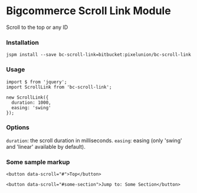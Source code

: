 # Bigcommerce Scroll Link Module

Scroll to the top or any ID

### Installation

```
jspm install --save bc-scroll-link=bitbucket:pixelunion/bc-scroll-link
```

### Usage

```
import $ from 'jquery';
import ScrollLink from 'bc-scroll-link';

new ScrollLink({
  duration: 1000,
  easing: 'swing'
});
```

### Options

`duration`: the scroll duration in milliseconds.
`easing`: easing (only 'swing' and 'linear' available by default).

### Some sample markup

```
<button data-scroll="#">Top</button>

<button data-scroll="#some-section">Jump to: Some Section</button>
```